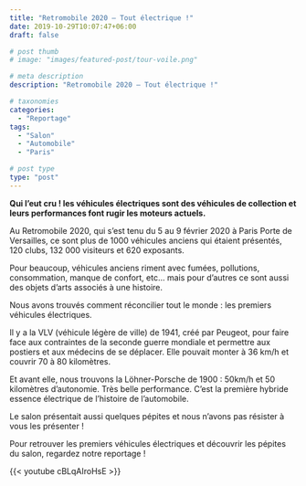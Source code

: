 ```yaml
---
title: "Retromobile 2020 – Tout électrique !"
date: 2019-10-29T10:07:47+06:00
draft: false

# post thumb
# image: "images/featured-post/tour-voile.png"

# meta description
description: "Retromobile 2020 – Tout électrique !"

# taxonomies
categories:
  - "Reportage"
tags:  
  - "Salon"
  - "Automobile"
  - "Paris"

# post type
type: "post"
---
```


**Qui l’eut cru ! les véhicules électriques sont des véhicules de collection et leurs performances font rugir les moteurs actuels.**

Au Retromobile 2020, qui s’est tenu du 5 au 9 février 2020 à Paris Porte de Versailles, ce sont plus de 1000 véhicules anciens qui étaient présentés, 120 clubs, 132 000 visiteurs et 620 exposants.

Pour beaucoup, véhicules anciens riment avec fumées, pollutions, consommation, manque de confort, etc… mais pour d’autres ce sont aussi des objets d’arts associés à une histoire.

Nous avons trouvés comment réconcilier tout le monde : les premiers véhicules électriques.

Il y a la VLV (véhicule légère de ville) de 1941, créé par Peugeot, pour faire face aux contraintes de la seconde guerre mondiale et permettre aux postiers et aux médecins de se déplacer. Elle pouvait monter à 36 km/h et couvrir 70 à 80 kilomètres.

Et avant elle, nous trouvons la Löhner-Porsche de 1900 : 50km/h et 50 kilomètres d’autonomie. Très belle performance. C’est la première hybride essence électrique de l’histoire de l’automobile.

Le salon présentait aussi quelques pépites et nous n’avons pas résister à vous les présenter !

Pour retrouver les premiers véhicules électriques et découvrir les pépites du salon, regardez notre reportage !

 
{{< youtube cBLqAIroHsE >}}
